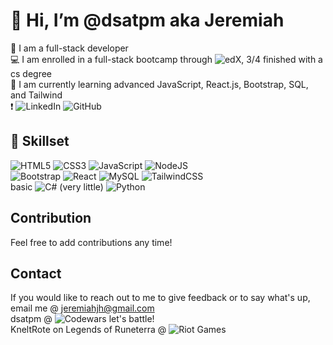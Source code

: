 # 👋 Hi, I’m @dsatpm aka Jeremiah

🤘 I am a full-stack developer <br>
💻 I am enrolled in a full-stack bootcamp through ![edX](https://img.shields.io/badge/edX-%2302262B.svg?style=for-the-badge&logo=edX&logoColor=white), 3/4 finished with a cs degree <br>
👀 I am currently learning advanced JavaScript, React.js, Bootstrap, SQL, and Tailwind <Br>
❗ ![LinkedIn](https://img.shields.io/badge/linkedin-%230077B5.svg?style=for-the-badge&logo=linkedin&logoColor=white) ![GitHub](https://img.shields.io/badge/github-%23121011.svg?style=for-the-badge&logo=github&logoColor=white)<br>

## 📍 Skillset

 ![HTML5](https://img.shields.io/badge/html5-%23E34F26.svg?style=for-the-badge&logo=html5&logoColor=white)  ![CSS3](https://img.shields.io/badge/css3-%231572B6.svg?style=for-the-badge&logo=css3&logoColor=white)  ![JavaScript](https://img.shields.io/badge/javascript-%23323330.svg?style=for-the-badge&logo=javascript&logoColor=%23F7DF1E)  ![NodeJS](https://img.shields.io/badge/node.js-6DA55F?style=for-the-badge&logo=node.js&logoColor=white) <br>
 ![Bootstrap](https://img.shields.io/badge/bootstrap-%238511FA.svg?style=for-the-badge&logo=bootstrap&logoColor=white)  ![React](https://img.shields.io/badge/react-%2320232a.svg?style=for-the-badge&logo=react&logoColor=%2361DAFB)  ![MySQL](https://img.shields.io/badge/mysql-%2300f.svg?style=for-the-badge&logo=mysql&logoColor=white)  ![TailwindCSS](https://img.shields.io/badge/tailwindcss-%2338B2AC.svg?style=for-the-badge&logo=tailwind-css&logoColor=white) <br>  basic ![C#](https://img.shields.io/badge/c%23-%23239120.svg?style=for-the-badge&logo=c-sharp&logoColor=white) (very little) ![Python](https://img.shields.io/badge/python-3670A0?style=for-the-badge&logo=python&logoColor=ffdd54)

## Contribution

Feel free to add contributions any time!

## Contact

If you would like to reach out to me to give feedback or to say what's up,<br>
email me @ [jeremiahjh@gmail.com](mailto:jeremiahjh@gmail.com?subject[GitHub])<br>
dsatpm @ ![Codewars](https://img.shields.io/badge/Codewars-B1361E?style=for-the-badge&logo=codewars&logoColor=grey) let's battle!<br>
KneltRote on Legends of Runeterra @ ![Riot Games](https://img.shields.io/badge/riotgames-D32936.svg?style=for-the-badge&logo=riotgames&logoColor=white)<br>






